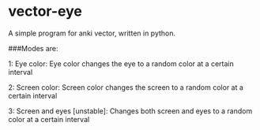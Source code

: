 # vector-eye
A simple program for anki vector, written in python.

###Modes are:

  1: Eye color: 
    Eye color changes the eye to a random color at a certain interval
    
  2: Screen color: 
    Screen color changes the screen to a random color at a certain interval
    
  3: Screen and eyes [unstable]: 
    Changes both screen and eyes to a random color at a certain interval
